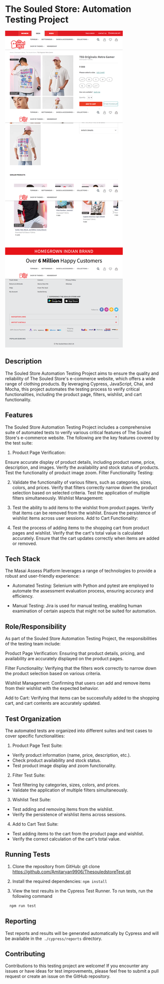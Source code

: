 
# The Souled Store: Automation Testing Project

![App Screenshot](https://github.com/Amitaryan9906/ThesouledstoreTest/blob/main/cypress/screenshots/VerifyProduct.js/Tc_078%20--%20should%20verify%20product%20details%20(1).png?raw=true)

## Description
The Souled Store Automation Testing Project aims to ensure the quality and reliability of The Souled Store's e-commerce website, which offers a wide range of clothing products. By leveraging Cypress, JavaScript, Chai, and Mocha, this project automates the testing process to verify critical functionalities, including the product page, filters, wishlist, and cart functionality.


## Features

The Souled Store Automation Testing Project includes a comprehensive suite of automated tests to verify various critical features of The Souled Store's e-commerce website. The following are the key features covered by the test suite:

1. Product Page Verification:

Ensure accurate display of product details, including product name, price, description, and images.
Verify the availability and stock status of products.
Test the functionality of product image zoom.
Filter Functionality Testing:

2. Validate the functionality of various filters, such as categories, sizes, colors, and prices.
Verify that filters correctly narrow down the product selection based on selected criteria.
Test the application of multiple filters simultaneously.
Wishlist Management:

3. Test the ability to add items to the wishlist from product pages.
Verify that items can be removed from the wishlist.
Ensure the persistence of wishlist items across user sessions.
Add to Cart Functionality:

4. Test the process of adding items to the shopping cart from product pages and wishlist.
Verify that the cart's total value is calculated accurately.
Ensure that the cart updates correctly when items are added or removed.
## Tech Stack

The Masai Assess Platform leverages a range of technologies to provide a robust and user-friendly experience:

- Automated Testing: Selenium with Python and pytest are employed to automate the assessment evaluation process, ensuring accuracy and efficiency.

- Manual Testing: Jira is used for manual testing, enabling human examination of certain aspects that might not be suited for automation.
## Role/Responsibility
As part of the Souled Store Automation Testing Project, the responsibilities of the testing team include:

Product Page Verification: Ensuring that product details, pricing, and availability are accurately displayed on the product pages.

Filter Functionality: Verifying that the filters work correctly to narrow down the product selection based on various criteria.

Wishlist Management: Confirming that users can add and remove items from their wishlist with the expected behavior.

Add to Cart: Verifying that items can be successfully added to the shopping cart, and cart contents are accurately updated.

## Test Organization
The automated tests are organized into different suites and test cases to cover specific functionalities:

1. Product Page Test Suite:

- Verify product information (name, price, description, etc.).
- Check product availability and stock status.
- Test product image display and zoom functionality.
2. Filter Test Suite:

- Test filtering by categories, sizes, colors, and prices.
- Validate the application of multiple filters simultaneously.
3. Wishlist Test Suite:

- Test adding and removing items from the wishlist.
- Verify the persistence of wishlist items across sessions.
4. Add to Cart Test Suite:

- Test adding items to the cart from the product page and wishlist.
- Verify the correct calculation of the cart's total value.

## Running Tests

1. Clone the repository from GitHub: git clone https://github.com/Amitaryan9906/ThesouledstoreTest.git

2. Install the required dependencies: ```npm install```

3. View the test results in the Cypress Test Runner.
To run tests, run the following command

```bash
  npm run test
```


## Reporting
Test reports and results will be generated automatically by Cypress and will be available in the``` ./cypress/reports``` directory.
## Contributing

Contributions to this testing project are welcome! If you encounter any issues or have ideas for test improvements, please feel free to submit a pull request or create an issue on the GitHub repository.

